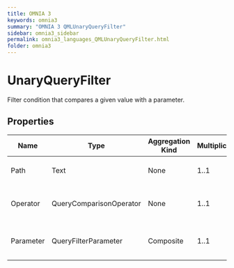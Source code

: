 ```yaml
---
title: OMNIA 3
keywords: omnia3
summary: "OMNIA 3 QMLUnaryQueryFilter"
sidebar: omnia3_sidebar
permalink: omnia3_languages_QMLUnaryQueryFilter.html
folder: omnia3
---
```


# UnaryQueryFilter
Filter condition that compares a given value with a parameter.
## Properties

| Name | Type | Aggregation Kind | Multiplicity | Description |
| --------- | --------- | --------- | --------- | --------- |
| Path | Text | None | 1..1 | Path to the property to filter. |
| Operator | QueryComparisonOperator | None | 1..1 | Comparison operator to apply to the condition. |
| Parameter | QueryFilterParameter | Composite | 1..1 | Parameter to receive the value to filter by. |


